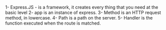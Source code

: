 1- Express.JS - is a framework, it creates every thing that you need at the basic level
2- app is an instance of express.
3- Method is an HTTP request method, in lowercase.
4- Path is a path on the server.
5- Handler is the function executed when the route is matched.